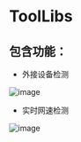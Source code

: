# ToolLibs
## 包含功能：
- 外接设备检测


![image](https://raw.githubusercontent.com/Gavin-arod/ToolLibs\screenshots\external.png)
- 实时网速检测


![image](https://raw.githubusercontent.com/Gavin-arod/ToolLibs\screenshots\netSpeed.png)